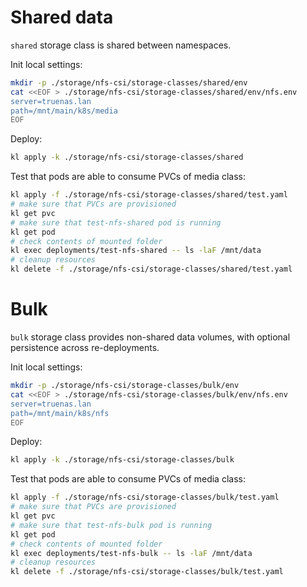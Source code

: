 
# Shared data

`shared` storage class is shared between namespaces.

Init local settings:

```bash
mkdir -p ./storage/nfs-csi/storage-classes/shared/env
cat <<EOF > ./storage/nfs-csi/storage-classes/shared/env/nfs.env
server=truenas.lan
path=/mnt/main/k8s/media
EOF
```

Deploy:

```bash
kl apply -k ./storage/nfs-csi/storage-classes/shared
```

Test that pods are able to consume PVCs of media class:

```bash
kl apply -f ./storage/nfs-csi/storage-classes/shared/test.yaml
# make sure that PVCs are provisioned
kl get pvc
# make sure that test-nfs-shared pod is running
kl get pod
# check contents of mounted folder
kl exec deployments/test-nfs-shared -- ls -laF /mnt/data
# cleanup resources
kl delete -f ./storage/nfs-csi/storage-classes/shared/test.yaml
```

# Bulk

`bulk` storage class provides non-shared data volumes,
with optional persistence across re-deployments.

Init local settings:

```bash
mkdir -p ./storage/nfs-csi/storage-classes/bulk/env
cat <<EOF > ./storage/nfs-csi/storage-classes/bulk/env/nfs.env
server=truenas.lan
path=/mnt/main/k8s/nfs
EOF
```

Deploy:

```bash
kl apply -k ./storage/nfs-csi/storage-classes/bulk
```

Test that pods are able to consume PVCs of media class:

```bash
kl apply -f ./storage/nfs-csi/storage-classes/bulk/test.yaml
# make sure that PVCs are provisioned
kl get pvc
# make sure that test-nfs-bulk pod is running
kl get pod
# check contents of mounted folder
kl exec deployments/test-nfs-bulk -- ls -laF /mnt/data
# cleanup resources
kl delete -f ./storage/nfs-csi/storage-classes/bulk/test.yaml
```
